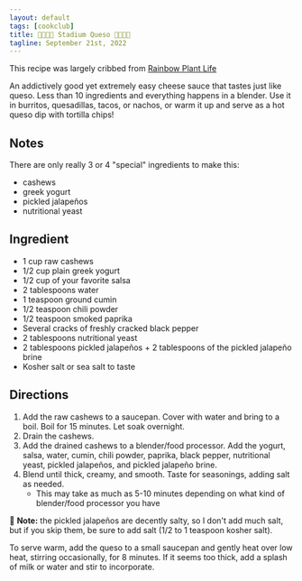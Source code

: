 ```yaml
---
layout: default
tags: [cookclub]
title: 🏒🥅🌮🧀 Stadium Queso 🧀🌮🥅🏒
tagline: September 21st, 2022
---
```


This recipe was largely cribbed from [Rainbow Plant Life](https://rainbowplantlife.com/the-best-vegan-queso-ever/)

An addictively good yet extremely easy cheese sauce that tastes just like queso. Less than 10 ingredients and everything happens in a blender. Use it in burritos, quesadillas, tacos, or nachos, or warm it up and serve as a hot queso dip with tortilla chips!

## Notes

There are only really 3 or 4 "special" ingredients to make this:

- cashews
- greek yogurt
- pickled jalapeños
- nutritional yeast

## Ingredient

- 1 cup raw cashews
- 1/2 cup plain greek yogurt
- 1/2 cup of your favorite salsa
- 2 tablespoons water
- 1 teaspoon ground cumin
- 1/2 teaspoon chili powder
- 1/2 teaspoon smoked paprika
- Several cracks of freshly cracked black pepper
- 2 tablespoons nutritional yeast
- 2 tablespoons pickled jalapeños + 2 tablespoons of the pickled jalapeño brine
- Kosher salt or sea salt to taste

## Directions

1. Add the raw cashews to a saucepan. Cover with water and bring to a boil. Boil for 15 minutes. Let soak overnight.
2. Drain the cashews.
3. Add the drained cashews to a blender/food processor. Add the yogurt, salsa, water, cumin, chili powder, paprika, black pepper, nutritional yeast, pickled jalapeños, and pickled jalapeño brine.
4. Blend until thick, creamy, and smooth. Taste for seasonings, adding salt as needed.
   - This may take as much as 5-10 minutes depending on what kind of blender/food processor you have

📓 **Note:** the pickled jalapeños are decently salty, so I don't add much salt, but if you skip them, be sure to add salt (1/2 to 1 teaspoon kosher salt).

To serve warm, add the queso to a small saucepan and gently heat over low heat, stirring occasionally, for 8 minutes. If it seems too thick, add a splash of milk or water and stir to incorporate.
